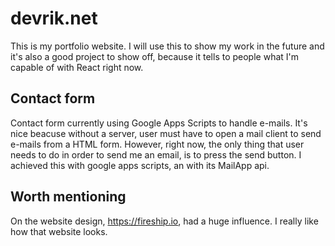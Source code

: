 # devrik.net

This is my portfolio website. I will use this to show my work in the future
and it's also a good project to show off, because it tells to people what I'm
capable of with React right now.

## Contact form

Contact form currently using Google Apps Scripts to handle e-mails. It's nice
beacuse without a server, user must have to open a mail client to send e-mails
from a HTML form. However, right now, the only thing that user needs to do in order to send me an email, is to press the send button. I achieved this with google apps scripts, an with its MailApp api.

## Worth mentioning

On the website design, https://fireship.io, had a huge influence. I really like how that website looks.
